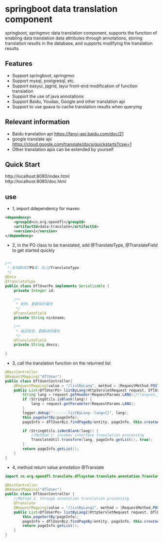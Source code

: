 # springboot data translation component
springboot, springmvc data translation component, supports the function of enabling data translation data attributes through annotations, storing translation results in the database, and supports modifying the translation results.

## Features
* Support springboot, springmvc
* Support mysql, postgresql, etc.
* Support easyui, jqgrid, layui front-end modification of function translation
* Support the use of java annotations
* Support Baidu, Youdao, Google and other translation api
* Support to use guava to cache translation results when querying

## Relevant information
* Baidu translation api https://fanyi-api.baidu.com/doc/21
* google translate api https://cloud.google.com/translate/docs/quickstarts?csw=1
* Other translation apis can be extended by yourself

## Quick Start
http://localhost:8080/index.html  
http://localhost:8080/doc.html

## use
* 1, import ddependency for maven
```xml
<dependency>
    <groupId>cn.org.opendfl</groupId>
    <artifactId>data-translate</artifactId>
    <version>1</version>
</dependency>
```
* 2, in the PO class to be translated, add @TranslateType, @TranslateField to get started quickly
```java

/**
 * 支持翻译的PO类，加上@TranslateType
 */
@Data
@TranslateType
public class DflUserPo implements Serializable {
    private Integer id;
    
    /**
     * 昵称，要翻译的属性
     */
    @TranslateField
    private String nickname;

    /**
     * 描述信息，要翻译的属性
     */
    @TranslateField
    private String descs;
    
}
```
* 3, call the translation function on the returned list
```java
@RestController
@RequestMapping("dflUser")
public class DflUserController{
    @RequestMapping(value = "/listByLang", method = {RequestMethod.POST, RequestMethod.GET})
    public List<DflUserPo> listByLang(HttpServletRequest request, DflUserPo entity, MyPageInfo<DflUserPo> pageInfo) {
        String lang = request.getHeader(RequestParams.LANG);//lang=en,jp等，主语言zh不翻译
        if (StringUtils.isBlank(lang)) {
            lang = request.getParameter(RequestParams.LANG);
        }
        logger.debug("-------listByLang--lang={}", lang);
        this.pageSortBy(pageInfo);
        pageInfo = dflUserBiz.findPageBy(entity, pageInfo, this.createAllParams(request));

        if (StringUtils.isNotBlank(lang)) {
            //Method 1: invokes interface translation processing
            TranslateUtil.transform(lang, pageInfo.getList(), true);
        }
        return pageInfo.getList();
    }
}
```
* 4, method return value annotation @Translate

```java
import cn.org.opendfl.translate.dflsystem.translate.annotation.Translate;

@RestController
@RequestMapping("dflUser")
public class DflUserController {
    //Method 2, through annotation translation processing
    @Translate
    @RequestMapping(value = "/listByLang2", method = {RequestMethod.POST, RequestMethod.GET})
    public List<DflUserPo> listByLang2(HttpServletRequest request, DflUserPo entity, MyPageInfo<DflUserPo> pageInfo) {
        this.pageSortBy(pageInfo);
        pageInfo = dflUserBiz.findPageBy(entity, pageInfo, this.createAllParams(request));
        return pageInfo.getList();
    }
}
```